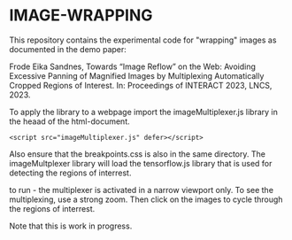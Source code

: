# IMAGE-WRAPPING
This repository contains the experimental code for "wrapping" images as documented in the demo paper:

Frode Eika Sandnes, Towards “Image Reflow” on the Web: Avoiding Excessive Panning of Magnified Images by Multiplexing Automatically Cropped Regions of Interest. In: Proceedings of INTERACT 2023, LNCS, 2023.

To apply the library to a webpage import the imageMultiplexer.js library in the heaad of the html-document. 

	<script src="imageMultiplexer.js" defer></script>

Also ensure that the breakpoints.css is also in the same directory.  The imageMultplexer library will load the tensorflow.js library that is used for detecting the regions of interrest.

to run - the multiplexer is activated in a narrow viewport only. To see the multiplexing, use a strong zoom. Then click on the images to cycle through the regions of interrest.

Note that this is work in progress.
